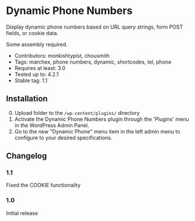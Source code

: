 Dynamic Phone Numbers
=====================

Display dynamic phone numbers based on URL query strings, form POST fields, or cookie data.

Some assembly required.

* Contributors: monkishtypist, chousmith
* Tags: marchex, phone numbers, dynamic, shortcodes, tel, phone
* Requires at least: 3.0
* Tested up to: 4.2.1
* Stable tag: 1.1

Installation
------------

0. Upload folder to the `/wp-content/plugins/` directory
0. Activate the Dynamic Phone Numbers plugin through the 'Plugins' menu in the WordPress Admin Panel.
0. Go to the new "Dynamic Phone" menu item in the left admin menu to configure to your desired specifications.

Changelog
---------

### 1.1

Fixed the COOKIE functionality

### 1.0

Initial release
